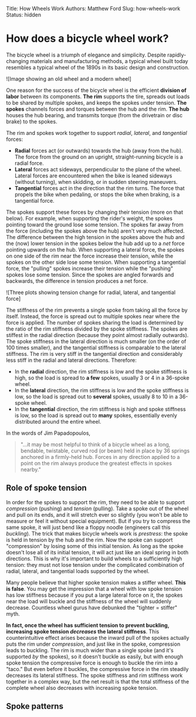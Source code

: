 Title: How Wheels Work
Authors: Matthew Ford
Slug: how-wheels-work
Status: hidden

# How does a bicycle wheel work?

The bicycle wheel is a triumph of elegance and simplicity. Despite rapidly-changing materials and manufacturing methods, a typical wheel built today resembles a typical wheel of the 1890s in its basic design and construction.

![Image showing an old wheel and a modern wheel]

One reason for the success of the bicycle wheel is the efficient __division of labor__ between its components. __The rim__ supports the tire, spreads out loads to be shared by multiple spokes, and keeps the spokes under tension. __The spokes__ channels forces and torques between the hub and the rim. __The hub__ houses the hub bearing, and transmits torque (from the drivetrain or disc brake) to the spokes.

The rim and spokes work together to support _radial_, _lateral_, and _tangential_ forces:

* __Radial__ forces act (or outwards) towards the hub (away from the hub). The force from the ground on an upright, straight-running bicycle is a radial force.
* __Lateral__ forces act sideways, perpendicular to the plane of the wheel. Lateral forces are encountered when the bike is leaned sideways (without turning), when skidding, or in sudden steering maneuvers.
* __Tangential__ forces act in the direction that the rim turns. The force that propels the bike when pedaling, or stops the bike when braking, is a tangential force.

The spokes support these forces by changing their tension (more on that below). For example, when supporting the rider's weight, the spokes pointing toward the ground lose some tension. The spokes far away from the force (including the spokes above the hub) aren't very much affected. The difference between the high tension in the spokes above the hub and the (now) lower tension in the spokes below the hub add up to a _net_ force pointing upwards on the hub. When supporting a lateral force, the spokes on one side of the rim near the force increase their tension, while the spokes on the other side lose some tension. When supporting a tangential force, the "pulling" spokes increase their tension while the "pushing" spokes lose some tension. Since the spokes are angled forwards and backwards, the difference in tension produces a net force.

![Three plots showing tension change for radial, lateral, and tangential force]

The stiffness of the rim prevents a single spoke from taking all the force by itself. Instead, the force is spread out to multiple spokes near where the force is applied. The number of spokes sharing the load is determined by the ratio of the rim stiffness divided by the spoke stiffness. The spokes are stiffest in the radial direction (because they point almost radially outwards). The spoke stiffness in the lateral direction is much smaller (on the order of 100 times smaller), and the tangential stiffness is comparable to the lateral stiffness. The rim is very stiff in the tangential direction and considerably less stiff in the radial and lateral directions. Therefore:

* In the __radial__ direction, the rim stiffness is low and the spoke stiffness is high, so the load is spread to __a few__ spokes, usually 3 or 4 in a 36-spoke wheel.
* In the __lateral__ direction, the rim stiffness is low and the spoke stiffness is low, so the load is spread out to __several__ spokes, usually 8 to 10 in a 36-spoke wheel.
* In the __tangential__ direction, the rim stiffness is high and spoke stiffness is low, so the load is spread out to __many__ spokes, essentially evenly distributed around the entire wheel.

In the words of Jim Papadopoulos,

> "...it may be most helpful to think of a bicycle wheel as a long, bendable, twistable, curved rod (or beam) held in place by 36 springs anchored in a firmly-held hub. Forces in any direction applied to a point on the rim always produce the greatest effects in spokes nearby."


## Role of spoke tension

In order for the spokes to support the rim, they need to be able to support _compression_ (pushing) and _tension_ (pulling). Take a spoke out of the wheel and pull on its ends, and it will stretch ever so slightly (you won't be able to measure or feel it without special equipment). But if you try to compress the same spoke, it will just bend like a floppy noodle (engineers call this _buckling_). The trick that makes bicycle wheels work is _prestress_: the spoke is held in tension by the hub and the rim. Now the spoke can support "compression" by losing some of this initial tension. As long as the spoke doesn't lose all of its initial tension, it will act just like an ideal spring in both directions. This is why it's important to build wheels to a sufficiently high tension: they must not lose tension under the complicated combination of radial, lateral, and tangential loads supported by the wheel.

Many people believe that higher spoke tension makes a stiffer wheel. __This is false__. You may get the impression that a wheel with low spoke tension has low stiffness because if you put a large lateral force on it, the spokes near the load will buckle and the stiffness of the wheel will suddenly decrease. Countless wheel gurus have debunked the "tighter = stiffer" myth.

__In fact, once the wheel has sufficient tension to prevent buckling, increasing spoke tension _decreases_ the lateral stiffness__. This counterintuitive effect arises because the inward pull of the spokes actually puts the rim under _compression_, and just like in the spoke, compression leads to buckling. The rim is much wider than a single spoke (and it's supported _by_ the spokes), so it doesn't buckle as easily, but with enough spoke tension the compressive force is enough to buckle the rim into a "taco." But even before it buckles, the compressive force in the rim steadily decreases its lateral stiffness. The spoke stiffness and rim stiffness work together in a complex way, but the net result is that the total stiffness of the complete wheel also decreases with increasing spoke tension.


## Spoke patterns
